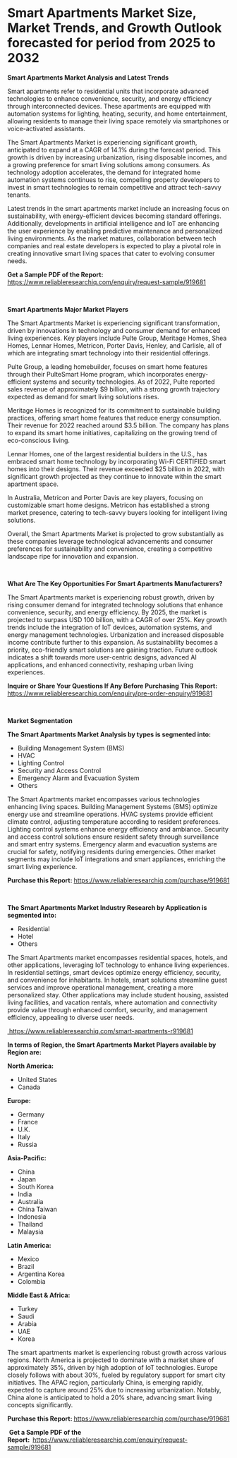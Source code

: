 <p><h1>Smart Apartments Market Size, Market Trends, and Growth Outlook forecasted for period from 2025 to 2032</h1></p><p><strong>Smart Apartments Market Analysis and Latest Trends</strong></p>
<p><p>Smart apartments refer to residential units that incorporate advanced technologies to enhance convenience, security, and energy efficiency through interconnected devices. These apartments are equipped with automation systems for lighting, heating, security, and home entertainment, allowing residents to manage their living space remotely via smartphones or voice-activated assistants.</p><p>The Smart Apartments Market is experiencing significant growth, anticipated to expand at a CAGR of 14.1% during the forecast period. This growth is driven by increasing urbanization, rising disposable incomes, and a growing preference for smart living solutions among consumers. As technology adoption accelerates, the demand for integrated home automation systems continues to rise, compelling property developers to invest in smart technologies to remain competitive and attract tech-savvy tenants.</p><p>Latest trends in the smart apartments market include an increasing focus on sustainability, with energy-efficient devices becoming standard offerings. Additionally, developments in artificial intelligence and IoT are enhancing the user experience by enabling predictive maintenance and personalized living environments. As the market matures, collaboration between tech companies and real estate developers is expected to play a pivotal role in creating innovative smart living spaces that cater to evolving consumer needs.</p></p>
<p><strong>Get a Sample PDF of the Report:&nbsp;</strong> <a href="https://www.reliableresearchiq.com/enquiry/request-sample/919681?utm_campaign=2947&utm_medium=2&utm_source=Github&utm_content=ia&utm_term=17042025&utm_id=smart-apartments">https://www.reliableresearchiq.com/enquiry/request-sample/919681</a></p>
<p>&nbsp;</p>
<p><strong>Smart Apartments Major Market Players</strong></p>
<p><p>The Smart Apartments Market is experiencing significant transformation, driven by innovations in technology and consumer demand for enhanced living experiences. Key players include Pulte Group, Meritage Homes, Shea Homes, Lennar Homes, Metricon, Porter Davis, Henley, and Carlisle, all of which are integrating smart technology into their residential offerings.</p><p>Pulte Group, a leading homebuilder, focuses on smart home features through their PulteSmart Home program, which incorporates energy-efficient systems and security technologies. As of 2022, Pulte reported sales revenue of approximately $9 billion, with a strong growth trajectory expected as demand for smart living solutions rises.</p><p>Meritage Homes is recognized for its commitment to sustainable building practices, offering smart home features that reduce energy consumption. Their revenue for 2022 reached around $3.5 billion. The company has plans to expand its smart home initiatives, capitalizing on the growing trend of eco-conscious living.</p><p>Lennar Homes, one of the largest residential builders in the U.S., has embraced smart home technology by incorporating Wi-Fi CERTIFIED smart homes into their designs. Their revenue exceeded $25 billion in 2022, with significant growth projected as they continue to innovate within the smart apartment space.</p><p>In Australia, Metricon and Porter Davis are key players, focusing on customizable smart home designs. Metricon has established a strong market presence, catering to tech-savvy buyers looking for intelligent living solutions.</p><p>Overall, the Smart Apartments Market is projected to grow substantially as these companies leverage technological advancements and consumer preferences for sustainability and convenience, creating a competitive landscape ripe for innovation and expansion.</p></p>
<p>&nbsp;</p>
<p><strong>What Are The Key Opportunities For Smart Apartments Manufacturers?</strong></p>
<p><p>The Smart Apartments market is experiencing robust growth, driven by rising consumer demand for integrated technology solutions that enhance convenience, security, and energy efficiency. By 2025, the market is projected to surpass USD 100 billion, with a CAGR of over 25%. Key growth trends include the integration of IoT devices, automation systems, and energy management technologies. Urbanization and increased disposable income contribute further to this expansion. As sustainability becomes a priority, eco-friendly smart solutions are gaining traction. Future outlook indicates a shift towards more user-centric designs, advanced AI applications, and enhanced connectivity, reshaping urban living experiences.</p></p>
<p><strong>Inquire or Share Your Questions If Any Before Purchasing This Report:</strong> <a href="https://www.reliableresearchiq.com/enquiry/pre-order-enquiry/919681?utm_campaign=2947&utm_medium=2&utm_source=Github&utm_content=ia&utm_term=17042025&utm_id=smart-apartments">https://www.reliableresearchiq.com/enquiry/pre-order-enquiry/919681</a></p>
<p>&nbsp;</p>
<p><strong>Market Segmentation</strong></p>
<p><strong>The Smart Apartments Market Analysis by types is segmented into:</strong></p>
<p><ul><li>Building Management System (BMS)</li><li>HVAC</li><li>Lighting Control</li><li>Security and Access Control</li><li>Emergency Alarm and Evacuation System</li><li>Others</li></ul></p>
<p><p>The Smart Apartments market encompasses various technologies enhancing living spaces. Building Management Systems (BMS) optimize energy use and streamline operations. HVAC systems provide efficient climate control, adjusting temperature according to resident preferences. Lighting control systems enhance energy efficiency and ambiance. Security and access control solutions ensure resident safety through surveillance and smart entry systems. Emergency alarm and evacuation systems are crucial for safety, notifying residents during emergencies. Other market segments may include IoT integrations and smart appliances, enriching the smart living experience.</p></p>
<p><strong>Purchase this Report:&nbsp;</strong><a href="https://www.reliableresearchiq.com/purchase/919681?utm_campaign=2947&utm_medium=2&utm_source=Github&utm_content=ia&utm_term=17042025&utm_id=smart-apartments">https://www.reliableresearchiq.com/purchase/919681</a></p>
<p>&nbsp;</p>
<p><strong>The Smart Apartments Market Industry Research by Application is segmented into:</strong></p>
<p><ul><li>Residential</li><li>Hotel</li><li>Others</li></ul></p>
<p><p>The Smart Apartments market encompasses residential spaces, hotels, and other applications, leveraging IoT technology to enhance living experiences. In residential settings, smart devices optimize energy efficiency, security, and convenience for inhabitants. In hotels, smart solutions streamline guest services and improve operational management, creating a more personalized stay. Other applications may include student housing, assisted living facilities, and vacation rentals, where automation and connectivity provide value through enhanced comfort, security, and management efficiency, appealing to diverse user needs.</p></p>
<p><a href="https://www.reliableresearchiq.com/smart-apartments-r919681?utm_campaign=2947&utm_medium=2&utm_source=Github&utm_content=ia&utm_term=17042025&utm_id=smart-apartments">&nbsp;https://www.reliableresearchiq.com/smart-apartments-r919681</a></p>
<p><strong>In terms of Region, the Smart Apartments Market Players available by Region are:</strong></p>
<p>
    <p> <strong> North America: </strong>
        <ul>
            <li>United States</li>
            <li>Canada</li>
        </ul>
        </p> 
    <p> <strong> Europe: </strong>
        <ul>
            <li>Germany</li>
            <li>France</li>
            <li>U.K.</li>
            <li>Italy</li>
            <li>Russia</li>
        </ul>
        </p> 
    <p> <strong> Asia-Pacific: </strong>
        <ul>
            <li>China</li>
            <li>Japan</li>
            <li>South Korea</li>
            <li>India</li>
            <li>Australia</li>
            <li>China Taiwan</li>
            <li>Indonesia</li>
            <li>Thailand</li>
            <li>Malaysia</li>
        </ul>
        </p> 
    <p> <strong> Latin America: </strong>
        <ul>
            <li>Mexico</li>
            <li>Brazil</li>
            <li>Argentina Korea</li>
            <li>Colombia</li>
        </ul>
        </p> 
    <p> <strong> Middle East & Africa: </strong>
        <ul>
            <li>Turkey</li>
            <li>Saudi</li>
            <li>Arabia</li>
            <li>UAE</li>
            <li>Korea</li>
        </ul>
    </p>
    </p>
<p><p>The smart apartments market is experiencing robust growth across various regions. North America is projected to dominate with a market share of approximately 35%, driven by high adoption of IoT technologies. Europe closely follows with about 30%, fueled by regulatory support for smart city initiatives. The APAC region, particularly China, is emerging rapidly, expected to capture around 25% due to increasing urbanization. Notably, China alone is anticipated to hold a 20% share, advancing smart living concepts significantly.</p></p>
<p><strong>Purchase this Report: </strong><a href="https://www.reliableresearchiq.com/purchase/919681?utm_campaign=2947&utm_medium=2&utm_source=Github&utm_content=ia&utm_term=17042025&utm_id=smart-apartments">https://www.reliableresearchiq.com/purchase/919681</a></p>
<p>&nbsp;<strong>Get a Sample PDF of the Report:&nbsp;&nbsp;</strong><a href="https://www.reliableresearchiq.com/enquiry/request-sample/919681?utm_campaign=2947&utm_medium=2&utm_source=Github&utm_content=ia&utm_term=17042025&utm_id=smart-apartments">https://www.reliableresearchiq.com/enquiry/request-sample/919681</a></p>
<p><strong></strong></p>
<p><p></p><p></p><p></p></p>